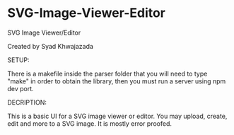 # SVG-Image-Viewer-Editor
SVG Image Viewer/Editor

Created by Syad Khwajazada

SETUP:

There is a makefile inside the parser folder that you will need to type "make" in order to obtain the library, 
then you must run a server using npm dev port.

DECRIPTION:

This is a basic UI for a SVG image viewer or editor.  You may upload, create, edit and more to a SVG image.
It is mostly error proofed.

